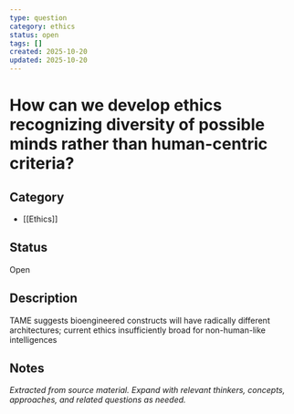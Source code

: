 ```yaml
---
type: question
category: ethics
status: open
tags: []
created: 2025-10-20
updated: 2025-10-20
---
```


# How can we develop ethics recognizing diversity of possible minds rather than human-centric criteria?

## Category

- [[Ethics]]

## Status

Open

## Description

TAME suggests bioengineered constructs will have radically different architectures; current ethics insufficiently broad for non-human-like intelligences

## Notes

*Extracted from source material. Expand with relevant thinkers, concepts, approaches, and related questions as needed.*
